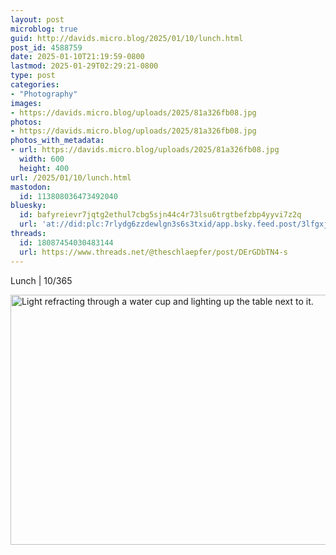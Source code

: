 ```yaml
---
layout: post
microblog: true
guid: http://davids.micro.blog/2025/01/10/lunch.html
post_id: 4588759
date: 2025-01-10T21:19:59-0800
lastmod: 2025-01-29T02:29:21-0800
type: post
categories:
- "Photography"
images:
- https://davids.micro.blog/uploads/2025/81a326fb08.jpg
photos:
- https://davids.micro.blog/uploads/2025/81a326fb08.jpg
photos_with_metadata:
- url: https://davids.micro.blog/uploads/2025/81a326fb08.jpg
  width: 600
  height: 400
url: /2025/01/10/lunch.html
mastodon:
  id: 113808036473492040
bluesky:
  id: bafyreievr7jqtg2ethul7cbg5sjn44c4r73lsu6trgtbefzbp4yyvi7z2q
  url: 'at://did:plc:7rlydg6zzdewlgn3s6s3txid/app.bsky.feed.post/3lfgxjcb66i2w'
threads:
  id: 18087454030483144
  url: https://www.threads.net/@theschlaepfer/post/DErGDbTN4-s
---
```

Lunch | 10/365

<img src="/uploads/2025/81a326fb08.jpg" width="600" height="400" alt="Light refracting through a water cup and lighting up the table next to it.">
